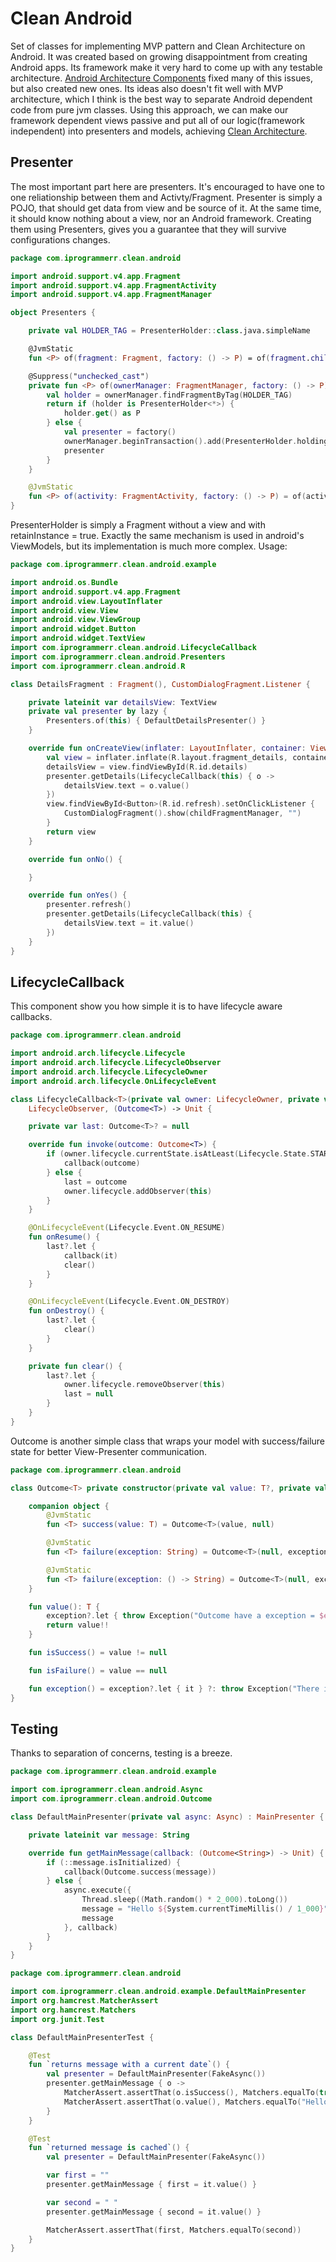 # Clean Android
Set of classes for implementing MVP pattern and Clean Architecture on Android. It was created based on growing disappointment from creating Android apps. Its framework make it very hard to come up with any testable architecture. [Android Architecture Components](https://developer.android.com/topic/libraries/architecture) fixed many of this issues, but also created new ones. Its ideas also doesn't fit well with MVP architecture, which I think is the best way to separate Android dependent code from pure jvm classes. Using this approach, we can make our framework dependent views passive and put all of our logic(framework independent) into presenters and models, achieving [Clean Architecture](https://blog.cleancoder.com/uncle-bob/2012/08/13/the-clean-architecture.html).
## Presenter
The most important part here are presenters. It's encouraged to have one to one reliationship between them and Activty/Fragment. Presenter is simply a POJO, that should get data from view and be source of it. At the same time, it should know nothing about a view, nor an Android framework. Creating them using Presenters, gives you a guarantee that they will survive configurations changes.
```kotlin
package com.iprogrammerr.clean.android

import android.support.v4.app.Fragment
import android.support.v4.app.FragmentActivity
import android.support.v4.app.FragmentManager

object Presenters {

    private val HOLDER_TAG = PresenterHolder::class.java.simpleName

    @JvmStatic
    fun <P> of(fragment: Fragment, factory: () -> P) = of(fragment.childFragmentManager, factory)

    @Suppress("unchecked_cast")
    private fun <P> of(ownerManager: FragmentManager, factory: () -> P): P {
        val holder = ownerManager.findFragmentByTag(HOLDER_TAG)
        return if (holder is PresenterHolder<*>) {
            holder.get() as P
        } else {
            val presenter = factory()
            ownerManager.beginTransaction().add(PresenterHolder.holding(presenter), HOLDER_TAG).commit()
            presenter
        }
    }

    @JvmStatic
    fun <P> of(activity: FragmentActivity, factory: () -> P) = of(activity.supportFragmentManager, factory)
}
```
PresenterHolder is simply a Fragment without a view and with retainInstance = true. Exactly the same mechanism is used in android's ViewModels, but its implementation is much more complex. Usage:
```kotlin
package com.iprogrammerr.clean.android.example

import android.os.Bundle
import android.support.v4.app.Fragment
import android.view.LayoutInflater
import android.view.View
import android.view.ViewGroup
import android.widget.Button
import android.widget.TextView
import com.iprogrammerr.clean.android.LifecycleCallback
import com.iprogrammerr.clean.android.Presenters
import com.iprogrammerr.clean.android.R

class DetailsFragment : Fragment(), CustomDialogFragment.Listener {

    private lateinit var detailsView: TextView
    private val presenter by lazy {
        Presenters.of(this) { DefaultDetailsPresenter() }
    }

    override fun onCreateView(inflater: LayoutInflater, container: ViewGroup?, savedInstanceState: Bundle?): View? {
        val view = inflater.inflate(R.layout.fragment_details, container, false)
        detailsView = view.findViewById(R.id.details)
        presenter.getDetails(LifecycleCallback(this) { o ->
            detailsView.text = o.value()
        })
        view.findViewById<Button>(R.id.refresh).setOnClickListener {
            CustomDialogFragment().show(childFragmentManager, "")
        }
        return view
    }

    override fun onNo() {

    }

    override fun onYes() {
        presenter.refresh()
        presenter.getDetails(LifecycleCallback(this) {
            detailsView.text = it.value()
        })
    }
}
```

## LifecycleCallback
This component show you how simple it is to have lifecycle aware callbacks.
```kotlin
package com.iprogrammerr.clean.android

import android.arch.lifecycle.Lifecycle
import android.arch.lifecycle.LifecycleObserver
import android.arch.lifecycle.LifecycleOwner
import android.arch.lifecycle.OnLifecycleEvent

class LifecycleCallback<T>(private val owner: LifecycleOwner, private val callback: (Outcome<T>) -> Unit) :
    LifecycleObserver, (Outcome<T>) -> Unit {

    private var last: Outcome<T>? = null

    override fun invoke(outcome: Outcome<T>) {
        if (owner.lifecycle.currentState.isAtLeast(Lifecycle.State.STARTED)) {
            callback(outcome)
        } else {
            last = outcome
            owner.lifecycle.addObserver(this)
        }
    }

    @OnLifecycleEvent(Lifecycle.Event.ON_RESUME)
    fun onResume() {
        last?.let {
            callback(it)
            clear()
        }
    }

    @OnLifecycleEvent(Lifecycle.Event.ON_DESTROY)
    fun onDestroy() {
        last?.let {
            clear()
        }
    }

    private fun clear() {
        last?.let {
            owner.lifecycle.removeObserver(this)
            last = null
        }
    }
}
```
Outcome is another simple class that wraps your model with success/failure state for better View-Presenter communication.
```kotlin
package com.iprogrammerr.clean.android

class Outcome<T> private constructor(private val value: T?, private val exception: String?) {

    companion object {
        @JvmStatic
        fun <T> success(value: T) = Outcome<T>(value, null)

        @JvmStatic
        fun <T> failure(exception: String) = Outcome<T>(null, exception)

        @JvmStatic
        fun <T> failure(exception: () -> String) = Outcome<T>(null, exception())
    }

    fun value(): T {
        exception?.let { throw Exception("Outcome have a exception = $exception") }
        return value!!
    }

    fun isSuccess() = value != null

    fun isFailure() = value == null

    fun exception() = exception?.let { it } ?: throw Exception("There is no exception, result has a value: $value")
}
```
## Testing
Thanks to separation of concerns, testing is a breeze.
```kotlin
package com.iprogrammerr.clean.android.example

import com.iprogrammerr.clean.android.Async
import com.iprogrammerr.clean.android.Outcome

class DefaultMainPresenter(private val async: Async) : MainPresenter {

    private lateinit var message: String

    override fun getMainMessage(callback: (Outcome<String>) -> Unit) {
        if (::message.isInitialized) {
            callback(Outcome.success(message))
        } else {
            async.execute({
                Thread.sleep((Math.random() * 2_000).toLong())
                message = "Hello ${System.currentTimeMillis() / 1_000}"
                message
            }, callback)
        }
    }
}
```
```kotlin
package com.iprogrammerr.clean.android

import com.iprogrammerr.clean.android.example.DefaultMainPresenter
import org.hamcrest.MatcherAssert
import org.hamcrest.Matchers
import org.junit.Test

class DefaultMainPresenterTest {

    @Test
    fun `returns message with a current date`() {
        val presenter = DefaultMainPresenter(FakeAsync())
        presenter.getMainMessage { o ->
            MatcherAssert.assertThat(o.isSuccess(), Matchers.equalTo(true))
            MatcherAssert.assertThat(o.value(), Matchers.equalTo("Hello ${System.currentTimeMillis() / 1_000}"))
        }
    }

    @Test
    fun `returned message is cached`() {
        val presenter = DefaultMainPresenter(FakeAsync())

        var first = ""
        presenter.getMainMessage { first = it.value() }

        var second = " "
        presenter.getMainMessage { second = it.value() }

        MatcherAssert.assertThat(first, Matchers.equalTo(second))
    }
}
```